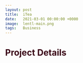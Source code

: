 ```yaml
---
layout: post
title:  iTea
date:   2021-03-01 00:00:00 +0000
image:  lentl-main.png
tags:   Business
---
```

<h1 style="color:#3c0919;">Project Details</h1>
